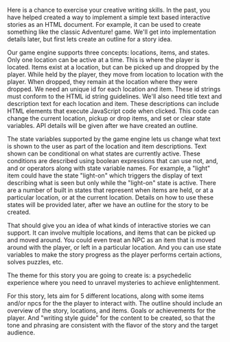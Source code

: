 Here is a chance to exercise your creative writing skills. In the past, you have helped created a way to implement a simple text based interactive stories as an HTML document. For example, it can be used to create something like the classic Adventure! game. We'll get into implementation details later, but first lets create an outline for a story idea.

Our game engine supports three concepts: locations, items, and states. Only one location can be active at a time. This is where the player is located. Items exist at a location, but can be picked up and dropped by the player. While held by the player, they move from location to location with the player. When dropped, they remain at the location where they were dropped. We need an unique id for each location and item. These id strings must conform to the HTML id string guidelines. We'll also need title text and description text for each location and item. These descriptions can include HTML elements that execute JavaScript code when clicked. This code can change the current location, pickup or drop items, and set or clear state variables. API details will be given after we have created an outline.

The state variables supported by the game engine lets us change what text is shown to the user as part of the location and item descriptions. Text shown can be conditional on what states are currently active. These conditions are described using boolean expressions that can use not, and, and or operators along with state variable names. For example, a \"light\" item could have the state \"light-on\" which triggers the display of text describing what is seen but only while the \"light-on\" state is active. There are a number of built in states that represent when items are held, or at a particular location, or at the current location. Details on how to use these states will be provided later, after we have an outline for the story to be created.

That should give you an idea of what kinds of interactive stories we can support. It can involve multiple locations, and items that can be picked up and moved around. You could even treat an NPC as an item that is moved around with the player, or left in a particular location. And you can use state variables to make the story progress as the player performs certain actions, solves puzzles, etc.

The theme for this story you are going to create is: a psychedelic experience where you need to unravel mysteries to achieve enlightenment.

For this story, lets aim for 5 different locations, along with some items and/or npcs for the the player to interact with. The outline should include an overview of the story, locations, and items. Goals or achievements for the player. And \"writing style guide\" for the content to be created, so that the tone and phrasing are consistent with the flavor of the story and the target audience.

